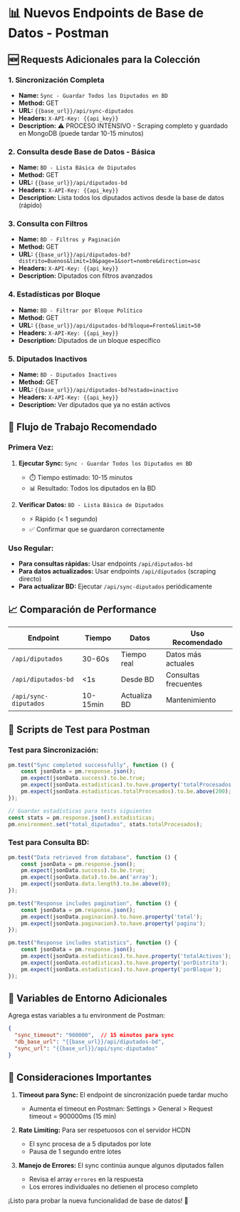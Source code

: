 # 📊 Nuevos Endpoints de Base de Datos - Postman

## 🆕 Requests Adicionales para la Colección

### **1. Sincronización Completa**
- **Name:** `Sync - Guardar Todos los Diputados en BD`
- **Method:** GET
- **URL:** `{{base_url}}/api/sync-diputados`
- **Headers:** `X-API-Key: {{api_key}}`
- **Description:** ⚠️ PROCESO INTENSIVO - Scraping completo y guardado en MongoDB (puede tardar 10-15 minutos)

### **2. Consulta desde Base de Datos - Básica**
- **Name:** `BD - Lista Básica de Diputados`
- **Method:** GET
- **URL:** `{{base_url}}/api/diputados-bd`
- **Headers:** `X-API-Key: {{api_key}}`
- **Description:** Lista todos los diputados activos desde la base de datos (rápido)

### **3. Consulta con Filtros**
- **Name:** `BD - Filtros y Paginación`
- **Method:** GET
- **URL:** `{{base_url}}/api/diputados-bd?distrito=Buenos&limit=10&page=1&sort=nombre&direction=asc`
- **Headers:** `X-API-Key: {{api_key}}`
- **Description:** Diputados con filtros avanzados

### **4. Estadísticas por Bloque**
- **Name:** `BD - Filtrar por Bloque Político`
- **Method:** GET
- **URL:** `{{base_url}}/api/diputados-bd?bloque=Frente&limit=50`
- **Headers:** `X-API-Key: {{api_key}}`
- **Description:** Diputados de un bloque específico

### **5. Diputados Inactivos**
- **Name:** `BD - Diputados Inactivos`
- **Method:** GET
- **URL:** `{{base_url}}/api/diputados-bd?estado=inactivo`
- **Headers:** `X-API-Key: {{api_key}}`
- **Description:** Ver diputados que ya no están activos

## 🔄 Flujo de Trabajo Recomendado

### **Primera Vez:**
1. **Ejecutar Sync:** `Sync - Guardar Todos los Diputados en BD`
   - ⏱️ Tiempo estimado: 10-15 minutos
   - 📊 Resultado: Todos los diputados en la BD

2. **Verificar Datos:** `BD - Lista Básica de Diputados`
   - ⚡ Rápido (< 1 segundo)
   - ✅ Confirmar que se guardaron correctamente

### **Uso Regular:**
- **Para consultas rápidas:** Usar endpoints `/api/diputados-bd`
- **Para datos actualizados:** Usar endpoints `/api/diputados` (scraping directo)
- **Para actualizar BD:** Ejecutar `/api/sync-diputados` periódicamente

## 📈 Comparación de Performance

| Endpoint | Tiempo | Datos | Uso Recomendado |
|----------|--------|-------|-----------------|
| `/api/diputados` | 30-60s | Tiempo real | Datos más actuales |
| `/api/diputados-bd` | <1s | Desde BD | Consultas frecuentes |
| `/api/sync-diputados` | 10-15min | Actualiza BD | Mantenimiento |

## 🧪 Scripts de Test para Postman

### **Test para Sincronización:**
```javascript
pm.test("Sync completed successfully", function () {
    const jsonData = pm.response.json();
    pm.expect(jsonData.success).to.be.true;
    pm.expect(jsonData.estadisticas).to.have.property('totalProcesados');
    pm.expect(jsonData.estadisticas.totalProcesados).to.be.above(200);
});

// Guardar estadísticas para tests siguientes
const stats = pm.response.json().estadisticas;
pm.environment.set("total_diputados", stats.totalProcesados);
```

### **Test para Consulta BD:**
```javascript
pm.test("Data retrieved from database", function () {
    const jsonData = pm.response.json();
    pm.expect(jsonData.success).to.be.true;
    pm.expect(jsonData.data).to.be.an('array');
    pm.expect(jsonData.data.length).to.be.above(0);
});

pm.test("Response includes pagination", function () {
    const jsonData = pm.response.json();
    pm.expect(jsonData.paginacion).to.have.property('total');
    pm.expect(jsonData.paginacion).to.have.property('pagina');
});

pm.test("Response includes statistics", function () {
    const jsonData = pm.response.json();
    pm.expect(jsonData.estadisticas).to.have.property('totalActivos');
    pm.expect(jsonData.estadisticas).to.have.property('porDistrito');
    pm.expect(jsonData.estadisticas).to.have.property('porBloque');
});
```

## 🎯 Variables de Entorno Adicionales

Agrega estas variables a tu environment de Postman:

```json
{
  "sync_timeout": "900000",  // 15 minutos para sync
  "db_base_url": "{{base_url}}/api/diputados-bd",
  "sync_url": "{{base_url}}/api/sync-diputados"
}
```

## 🚨 Consideraciones Importantes

1. **Timeout para Sync:** El endpoint de sincronización puede tardar mucho
   - Aumenta el timeout en Postman: Settings > General > Request timeout = 900000ms (15 min)

2. **Rate Limiting:** Para ser respetuosos con el servidor HCDN
   - El sync procesa de a 5 diputados por lote
   - Pausa de 1 segundo entre lotes

3. **Manejo de Errores:** El sync continúa aunque algunos diputados fallen
   - Revisa el array `errores` en la respuesta
   - Los errores individuales no detienen el proceso completo

¡Listo para probar la nueva funcionalidad de base de datos! 🚀

